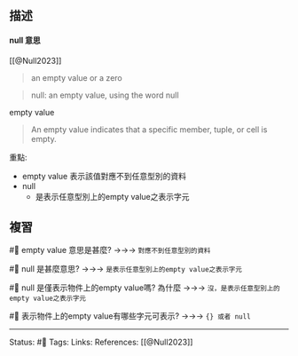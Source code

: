 
## 描述




#### null 意思
[[@Null2023]]
> an empty value or a zero

> null: an empty value, using the word null


empty value 
> An empty value indicates that a specific member, tuple, or cell is empty.


重點:
- empty value 表示該值對應不到任意型別的資料 
- null 
	- 是表示任意型別上的empty value之表示字元
## 複習

#🧠 empty value 意思是甚麼? ->->-> `對應不到任意型別的資料`
<!--SR:!2023-09-09,11,250-->

#🧠 null 是甚麼意思? ->->-> `是表示任意型別上的empty value之表示字元`
<!--SR:!2023-09-06,8,250-->

#🧠 null 是僅表示物件上的empty value嗎? 為什麼 ->->-> `沒，是表示任意型別上的empty value之表示字元`
<!--SR:!2023-09-08,10,250-->

#🧠 表示物件上的empty value有哪些字元可表示? ->->-> `{} 或者 null`
<!--SR:!2023-08-31,2,230-->





---
Status: #🌱 
Tags: 
Links:
References:
[[@Null2023]]